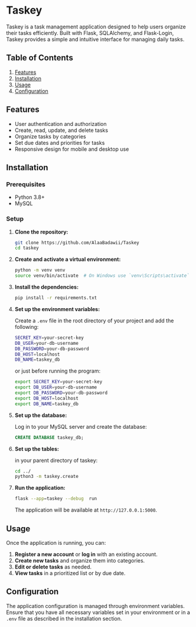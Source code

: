 # Taskey

Taskey is a task management application designed to help users organize their tasks efficiently. Built with Flask, SQLAlchemy, and Flask-Login, Taskey provides a simple and intuitive interface for managing daily tasks.

## Table of Contents

1. [Features](#features)
2. [Installation](#installation)
3. [Usage](#usage)
4. [Configuration](#configuration)

## Features

- User authentication and authorization
- Create, read, update, and delete tasks
- Organize tasks by categories
- Set due dates and priorities for tasks
- Responsive design for mobile and desktop use

## Installation

### Prerequisites

- Python 3.8+
- MySQL

### Setup

1. **Clone the repository:**

    ```sh
    git clone https://github.com/AlaaBadawii/Taskey
    cd taskey
    ```

2. **Create and activate a virtual environment:**

    ```sh
    python -m venv venv
    source venv/bin/activate  # On Windows use `venv\Scripts\activate`
    ```

3. **Install the dependencies:**

    ```sh
    pip install -r requirements.txt
    ```

4. **Set up the environment variables:**

    Create a `.env` file in the root directory of your project and add the following:

    ```sh
    SECRET_KEY=your-secret-key
    DB_USER=your-db-username
    DB_PASSWORD=your-db-password
    DB_HOST=localhost
    DB_NAME=taskey_db
    ```

    or just before running the program:
     ```sh
    export SECRET_KEY=your-secret-key
    export DB_USER=your-db-username
    export DB_PASSWORD=your-db-password
    export DB_HOST=localhost
    export DB_NAME=taskey_db
    ```

5. **Set up the database:**

    Log in to your MySQL server and create the database:

    ```sql
    CREATE DATABASE taskey_db;
    ```

6. **Set up the tables:**

    in your parent directory of taskey:

    ```sh
    cd ../
    python3 -m taskey.create
    ```

7. **Run the application:**

    ```sh
    flask --app=taskey --debug  run
    ```

    The application will be available at `http://127.0.0.1:5000`.

## Usage

Once the application is running, you can:

1. **Register a new account** or **log in** with an existing account.
2. **Create new tasks** and organize them into categories.
3. **Edit or delete tasks** as needed.
4. **View tasks** in a prioritized list or by due date.

## Configuration

The application configuration is managed through environment variables. Ensure that you have all necessary variables set in your environment or in a `.env` file as described in the installation section.
